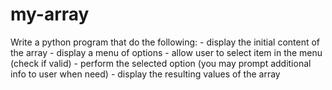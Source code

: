 # my-array
Write a python program that do the following:  - display the initial content of the array - display a menu of options - allow user to select item in the menu (check if valid) - perform the selected option (you may prompt additional info to user when need) - display the resulting values of the array
